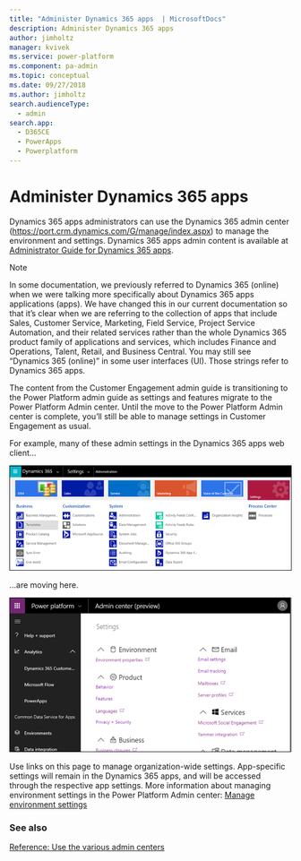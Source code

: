```yaml
---
title: "Administer Dynamics 365 apps  | MicrosoftDocs"
description: Administer Dynamics 365 apps
author: jimholtz
manager: kvivek
ms.service: power-platform
ms.component: pa-admin
ms.topic: conceptual
ms.date: 09/27/2018
ms.author: jimholtz
search.audienceType: 
  - admin
search.app: 
  - D365CE
  - PowerApps
  - Powerplatform
---
```

# Administer Dynamics 365 apps

Dynamics 365 apps administrators can use the Dynamics 365 admin center (<https://port.crm.dynamics.com/G/manage/index.aspx>) to manage the environment and settings. Dynamics 365 apps admin content is available at [Administrator Guide for Dynamics 365 apps](https://docs.microsoft.com/dynamics365/customer-engagement/admin/admin-guide).

> [!NOTE]
> In some documentation, we previously referred to Dynamics 365 (online) when we were talking more specifically about Dynamics 365 apps applications (apps). We have changed this in our current documentation so that it’s clear when we are referring to the collection of apps that include Sales, Customer Service, Marketing, Field Service, Project Service Automation, and their related services rather than the whole Dynamics 365 product family of applications and services, which includes Finance and Operations, Talent, Retail, and Business Central. You may still see “Dynamics 365 (online)” in some user interfaces (UI). Those strings refer to Dynamics 365 apps. 

The content from the Customer Engagement admin guide is transitioning to the Power Platform admin guide as settings and features migrate to the Power Platform Admin center. Until the move to the Power Platform Admin center is complete, you’ll still be able to manage settings in Customer Engagement as usual.

For example, many of these admin settings in the Dynamics 365 apps web client...

![Dynamics 365 Settings](./media/old-settings.png)

...are moving here.

![Environment settings](media/environment-settings-mini.png)

Use links on this page to manage organization-wide settings. App-specific settings will remain in the Dynamics 365 apps, and will be accessed through the respective app settings. More information about managing environment settings in the Power Platform Admin center: [Manage environment settings](admin-settings.md) 

### See also
[Reference: Use the various admin centers](admin-centers.md)